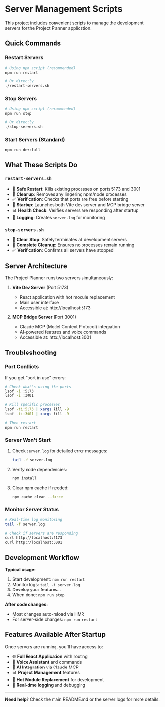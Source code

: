 # Server Management Scripts

This project includes convenient scripts to manage the development servers for the Project Planner application.

## Quick Commands

### Restart Servers
```bash
# Using npm script (recommended)
npm run restart

# Or directly
./restart-servers.sh
```

### Stop Servers
```bash
# Using npm script (recommended)
npm run stop

# Or directly
./stop-servers.sh
```

### Start Servers (Standard)
```bash
npm run dev:full
```

## What These Scripts Do

### `restart-servers.sh`
- 🔄 **Safe Restart**: Kills existing processes on ports 5173 and 3001
- 🧹 **Cleanup**: Removes any lingering npm/node processes
- ✅ **Verification**: Checks that ports are free before starting
- 🚀 **Startup**: Launches both Vite dev server and MCP bridge server
- 📊 **Health Check**: Verifies servers are responding after startup
- 📝 **Logging**: Creates `server.log` for monitoring

### `stop-servers.sh`
- 🛑 **Clean Stop**: Safely terminates all development servers
- 🧹 **Complete Cleanup**: Ensures no processes remain running
- ✅ **Verification**: Confirms all servers have stopped

## Server Architecture

The Project Planner runs two servers simultaneously:

1. **Vite Dev Server** (Port 5173)
   - React application with hot module replacement
   - Main user interface
   - Accessible at: http://localhost:5173

2. **MCP Bridge Server** (Port 3001)
   - Claude MCP (Model Context Protocol) integration
   - AI-powered features and voice commands
   - Accessible at: http://localhost:3001

## Troubleshooting

### Port Conflicts
If you get "port in use" errors:
```bash
# Check what's using the ports
lsof -i :5173
lsof -i :3001

# Kill specific processes
lsof -ti:5173 | xargs kill -9
lsof -ti:3001 | xargs kill -9

# Then restart
npm run restart
```

### Server Won't Start
1. Check `server.log` for detailed error messages:
   ```bash
   tail -f server.log
   ```

2. Verify node dependencies:
   ```bash
   npm install
   ```

3. Clear npm cache if needed:
   ```bash
   npm cache clean --force
   ```

### Monitor Server Status
```bash
# Real-time log monitoring
tail -f server.log

# Check if servers are responding
curl http://localhost:5173
curl http://localhost:3001
```

## Development Workflow

**Typical usage:**
1. Start development: `npm run restart`
2. Monitor logs: `tail -f server.log`
3. Develop your features...
4. When done: `npm run stop`

**After code changes:**
- Most changes auto-reload via HMR
- For server-side changes: `npm run restart`

## Features Available After Startup

Once servers are running, you'll have access to:
- 🌐 **Full React Application** with routing
- 🎤 **Voice Assistant** and commands
- 🤖 **AI Integration** via Claude MCP
- 📊 **Project Management** features
- 🔄 **Hot Module Replacement** for development
- 📝 **Real-time logging** and debugging

---

**Need help?** Check the main README.md or the server logs for more details.